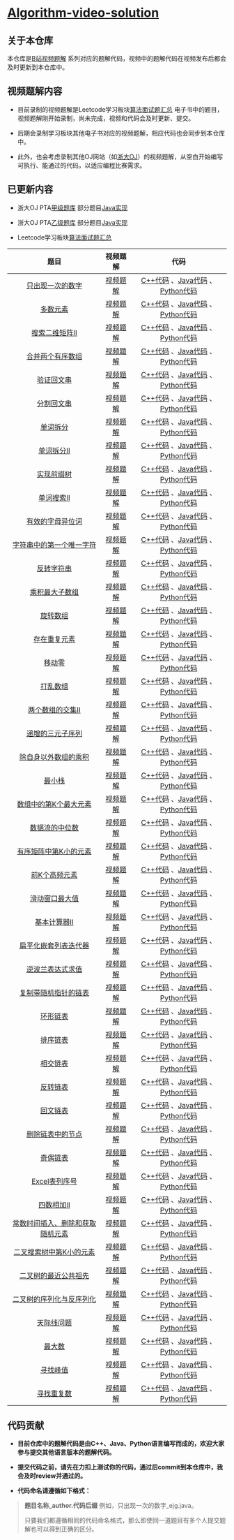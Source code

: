 # [Algorithm-video-solution](https://github.com/Jiyugaoka/Algorithm-video-solution)

## 关于本仓库
本仓库是[B站视频题解](https://space.bilibili.com/272994487) 系列对应的题解代码，视频中的题解代码在视频发布后都会及时更新到本仓库中。

## 视频题解内容
- 目前录制的视频题解是Leetcode学习板块[算法面试题汇总](https://leetcode-cn.com/leetbook/read/top-interview-questions/) 电子书中的题目，视频题解刚开始录制，尚未完成，视频和代码会及时更新、提交。

- 后期会录制学习板块其他电子书对应的视频题解，相应代码也会同步到本仓库中。

- 此外，也会考虑录制其他OJ网站（如[浙大OJ](https://www.patest.cn/)）的视频题解，从空白开始编写可执行、能通过的代码，以适应编程比赛需求。

## 已更新内容
- 浙大OJ PTA[甲级题库](https://pintia.cn/problem-sets/994805342720868352/problems/type/7) 部分题目[Java实现](https://github.com/Jiyugaoka/Algorithm-video-solution/blob/main/ZJU-PTA/AdavncedLevel) 

- 浙大OJ PTA[乙级题库](https://pintia.cn/problem-sets/994805260223102976/problems/type/7) 部分题目[Java实现](https://github.com/Jiyugaoka/Algorithm-video-solution/blob/main/ZJU-PTA/BasicLevel)

- Leetcode学习板块[算法面试题汇总](https://leetcode-cn.com/leetbook/read/top-interview-questions/) 

| 题目 | 视频题解 | 代码 |
| :------------: | :------------: | :------------: |
| [只出现一次的数字](https://leetcode-cn.com/leetbook/read/top-interview-questions/xm0u83/) |  [视频题解](https://www.bilibili.com/video/BV1DA411W7eM) |  [C++代码](https://github.com/Jiyugaoka/Algorithm-video-solution/blob/main/leetcode/top-interview-questions/C++) 、[Java代码](https://github.com/Jiyugaoka/Algorithm-video-solution/blob/main/leetcode/top-interview-questions/Java) 、[Python代码](https://github.com/Jiyugaoka/Algorithm-video-solution/blob/main/leetcode/top-interview-questions/Python) |
| [多数元素](https://leetcode-cn.com/leetbook/read/top-interview-questions/xm77tm/)  | [视频题解](https://www.bilibili.com/video/BV1uy4y1B7j6)  |  [C++代码](https://github.com/Jiyugaoka/Algorithm-video-solution/blob/main/leetcode/top-interview-questions/C++) 、[Java代码](https://github.com/Jiyugaoka/Algorithm-video-solution/blob/main/leetcode/top-interview-questions/Java)  、[Python代码](https://github.com/Jiyugaoka/Algorithm-video-solution/blob/main/leetcode/top-interview-questions/Python) |
| [搜索二维矩阵II](https://leetcode-cn.com/leetbook/read/top-interview-questions/xmlwi1/)  | [视频题解](https://www.bilibili.com/video/BV1UK4y157Sk)    |  [C++代码](https://github.com/Jiyugaoka/Algorithm-video-solution/blob/main/leetcode/top-interview-questions/C++) 、[Java代码](https://github.com/Jiyugaoka/Algorithm-video-solution/blob/main/leetcode/top-interview-questions/Java) 、[Python代码](https://github.com/Jiyugaoka/Algorithm-video-solution/blob/main/leetcode/top-interview-questions/Python) |
| [合并两个有序数组](https://leetcode-cn.com/leetbook/read/top-interview-questions/xmi2l7/)  |  [视频题解](https://www.bilibili.com/video/BV1Zy4y1q7pZ) |  [C++代码](https://github.com/Jiyugaoka/Algorithm-video-solution/blob/main/leetcode/top-interview-questions/C++) 、[Java代码](https://github.com/Jiyugaoka/Algorithm-video-solution/blob/main/leetcode/top-interview-questions/Java) 、[Python代码](https://github.com/Jiyugaoka/Algorithm-video-solution/blob/main/leetcode/top-interview-questions/Python) |
| [验证回文串](https://leetcode-cn.com/leetbook/read/top-interview-questions/xah8k6/)  |  [视频题解](https://www.bilibili.com/video/BV1Pr4y1F7mK) |  [C++代码](https://github.com/Jiyugaoka/Algorithm-video-solution/blob/main/leetcode/top-interview-questions/C++) 、[Java代码](https://github.com/Jiyugaoka/Algorithm-video-solution/blob/main/leetcode/top-interview-questions/Java) 、[Python代码](https://github.com/Jiyugaoka/Algorithm-video-solution/blob/main/leetcode/top-interview-questions/Python) |
| [分割回文串](https://leetcode-cn.com/leetbook/read/top-interview-questions/xaxi62/)  |  [视频题解](https://www.bilibili.com/video/BV1Ba4y1H78N) |  [C++代码](https://github.com/Jiyugaoka/Algorithm-video-solution/blob/main/leetcode/top-interview-questions/C++) 、[Java代码](https://github.com/Jiyugaoka/Algorithm-video-solution/blob/main/leetcode/top-interview-questions/Java) 、[Python代码](https://github.com/Jiyugaoka/Algorithm-video-solution/blob/main/leetcode/top-interview-questions/Python) |
| [单词拆分](https://leetcode-cn.com/leetbook/read/top-interview-questions/xa503c/)  |  [视频题解](https://www.bilibili.com/video/BV1va4y1H7AY) |  [C++代码](https://github.com/Jiyugaoka/Algorithm-video-solution/blob/main/leetcode/top-interview-questions/C++) 、[Java代码](https://github.com/Jiyugaoka/Algorithm-video-solution/blob/main/leetcode/top-interview-questions/Java) 、[Python代码](https://github.com/Jiyugaoka/Algorithm-video-solution/blob/main/leetcode/top-interview-questions/Python) |
| [单词拆分II](https://leetcode-cn.com/leetbook/read/top-interview-questions/xa9v8i/)  |  [视频题解](https://www.bilibili.com/video/BV1XZ4y1g7o9) |  [C++代码](https://github.com/Jiyugaoka/Algorithm-video-solution/blob/main/leetcode/top-interview-questions/C++) 、[Java代码](https://github.com/Jiyugaoka/Algorithm-video-solution/blob/main/leetcode/top-interview-questions/Java) 、[Python代码](https://github.com/Jiyugaoka/Algorithm-video-solution/blob/main/leetcode/top-interview-questions/Python) |
| [实现前缀树](https://leetcode-cn.com/leetbook/read/top-interview-questions/xaeate/)  |  [视频题解](https://www.bilibili.com/video/BV1TK4y1j7ey) |  [C++代码](https://github.com/Jiyugaoka/Algorithm-video-solution/blob/main/leetcode/top-interview-questions/C++) 、[Java代码](https://github.com/Jiyugaoka/Algorithm-video-solution/blob/main/leetcode/top-interview-questions/Java) 、[Python代码](https://github.com/Jiyugaoka/Algorithm-video-solution/blob/main/leetcode/top-interview-questions/Python) |
| [单词搜索II](https://leetcode-cn.com/leetbook/read/top-interview-questions/xaorig/)  |  [视频题解](https://www.bilibili.com/video/BV1qT4y1T7tX) |  [C++代码](https://github.com/Jiyugaoka/Algorithm-video-solution/blob/main/leetcode/top-interview-questions/C++) 、[Java代码](https://github.com/Jiyugaoka/Algorithm-video-solution/blob/main/leetcode/top-interview-questions/Java) 、[Python代码](https://github.com/Jiyugaoka/Algorithm-video-solution/blob/main/leetcode/top-interview-questions/Python) |
| [有效的字母异位词](https://leetcode-cn.com/leetbook/read/top-interview-questions/xar9lv/)  |  [视频题解](https://www.bilibili.com/video/BV1gX4y1M71w) |  [C++代码](https://github.com/Jiyugaoka/Algorithm-video-solution/blob/main/leetcode/top-interview-questions/C++) 、[Java代码](https://github.com/Jiyugaoka/Algorithm-video-solution/blob/main/leetcode/top-interview-questions/Java) 、[Python代码](https://github.com/Jiyugaoka/Algorithm-video-solution/blob/main/leetcode/top-interview-questions/Python) |
| [字符串中的第一个唯一字符](https://leetcode-cn.com/leetbook/read/top-interview-questions/xaph0j/)  |  [视频题解](https://www.bilibili.com/video/BV18X4y1M7Gi) |  [C++代码](https://github.com/Jiyugaoka/Algorithm-video-solution/blob/main/leetcode/top-interview-questions/C++) 、[Java代码](https://github.com/Jiyugaoka/Algorithm-video-solution/blob/main/leetcode/top-interview-questions/Java) 、[Python代码](https://github.com/Jiyugaoka/Algorithm-video-solution/blob/main/leetcode/top-interview-questions/Python) |
| [反转字符串](https://leetcode-cn.com/leetbook/read/top-interview-questions/xapbdt/)  |  [视频题解](https://www.bilibili.com/video/BV1jh4112724) |  [C++代码](https://github.com/Jiyugaoka/Algorithm-video-solution/blob/main/leetcode/top-interview-questions/C++) 、[Java代码](https://github.com/Jiyugaoka/Algorithm-video-solution/blob/main/leetcode/top-interview-questions/Java) 、[Python代码](https://github.com/Jiyugaoka/Algorithm-video-solution/blob/main/leetcode/top-interview-questions/Python) |
| [乘积最大子数组](https://leetcode-cn.com/leetbook/read/top-interview-questions/xmk3rv/)  |  [视频题解](https://www.bilibili.com/video/BV1gX4y1K7mK) |  [C++代码](https://github.com/Jiyugaoka/Algorithm-video-solution/blob/main/leetcode/top-interview-questions/C++) 、[Java代码](https://github.com/Jiyugaoka/Algorithm-video-solution/blob/main/leetcode/top-interview-questions/Java) 、[Python代码](https://github.com/Jiyugaoka/Algorithm-video-solution/blob/main/leetcode/top-interview-questions/Python) |
| [旋转数组](https://leetcode-cn.com/leetbook/read/top-interview-questions/xm42hs/)  |  [视频题解](https://www.bilibili.com/video/BV1Xf4y1r7zq) |  [C++代码](https://github.com/Jiyugaoka/Algorithm-video-solution/blob/main/leetcode/top-interview-questions/C++) 、[Java代码](https://github.com/Jiyugaoka/Algorithm-video-solution/blob/main/leetcode/top-interview-questions/Java) 、[Python代码](https://github.com/Jiyugaoka/Algorithm-video-solution/blob/main/leetcode/top-interview-questions/Python) |
| [存在重复元素](https://leetcode-cn.com/leetbook/read/top-interview-questions/xm1rfd/)  |  [视频题解](https://www.bilibili.com/video/BV1Ao4y1o7QJ) |  [C++代码](https://github.com/Jiyugaoka/Algorithm-video-solution/blob/main/leetcode/top-interview-questions/C++) 、[Java代码](https://github.com/Jiyugaoka/Algorithm-video-solution/blob/main/leetcode/top-interview-questions/Java) 、[Python代码](https://github.com/Jiyugaoka/Algorithm-video-solution/blob/main/leetcode/top-interview-questions/Python) |
| [移动零](https://leetcode-cn.com/leetbook/read/top-interview-questions/xmy9jh/)  |  [视频题解](https://www.bilibili.com/video/BV1yh41127zv) |  [C++代码](https://github.com/Jiyugaoka/Algorithm-video-solution/blob/main/leetcode/top-interview-questions/C++) 、[Java代码](https://github.com/Jiyugaoka/Algorithm-video-solution/blob/main/leetcode/top-interview-questions/Java) 、[Python代码](https://github.com/Jiyugaoka/Algorithm-video-solution/blob/main/leetcode/top-interview-questions/Python) |
| [打乱数组](https://leetcode-cn.com/leetbook/read/top-interview-questions/xmchc3/)  |  [视频题解](https://www.bilibili.com/video/BV1Wy4y1m7KX/) |  [C++代码](https://github.com/Jiyugaoka/Algorithm-video-solution/blob/main/leetcode/top-interview-questions/C++) 、[Java代码](https://github.com/Jiyugaoka/Algorithm-video-solution/blob/main/leetcode/top-interview-questions/Java) 、[Python代码](https://github.com/Jiyugaoka/Algorithm-video-solution/blob/main/leetcode/top-interview-questions/Python) |
| [两个数组的交集II](https://leetcode-cn.com/leetbook/read/top-interview-questions/xmcbym/)  |  [视频题解](https://www.bilibili.com/video/bv1kN411d79F/) |  [C++代码](https://github.com/Jiyugaoka/Algorithm-video-solution/blob/main/leetcode/top-interview-questions/C++) 、[Java代码](https://github.com/Jiyugaoka/Algorithm-video-solution/blob/main/leetcode/top-interview-questions/Java) 、[Python代码](https://github.com/Jiyugaoka/Algorithm-video-solution/blob/main/leetcode/top-interview-questions/Python) |
| [递增的三元子序列](https://leetcode-cn.com/leetbook/read/top-interview-questions/xmb141/)  |  [视频题解](https://www.bilibili.com/video/BV1C5411E7zy) |  [C++代码](https://github.com/Jiyugaoka/Algorithm-video-solution/blob/main/leetcode/top-interview-questions/C++) 、[Java代码](https://github.com/Jiyugaoka/Algorithm-video-solution/blob/main/leetcode/top-interview-questions/Java) 、[Python代码](https://github.com/Jiyugaoka/Algorithm-video-solution/blob/main/leetcode/top-interview-questions/Python) |
| [除自身以外数组的乘积](https://leetcode-cn.com/leetbook/read/top-interview-questions/xmf6z5/)  |  [视频题解](https://www.bilibili.com/video/BV1fv4y1f79Q) |  [C++代码](https://github.com/Jiyugaoka/Algorithm-video-solution/blob/main/leetcode/top-interview-questions/C++) 、[Java代码](https://github.com/Jiyugaoka/Algorithm-video-solution/blob/main/leetcode/top-interview-questions/Java) 、[Python代码](https://github.com/Jiyugaoka/Algorithm-video-solution/blob/main/leetcode/top-interview-questions/Python) |
| [最小栈](https://leetcode-cn.com/leetbook/read/top-interview-questions/xa7r55/)  |  [视频题解](https://www.bilibili.com/video/BV1Qv4y1f7wp) |  [C++代码](https://github.com/Jiyugaoka/Algorithm-video-solution/blob/main/leetcode/top-interview-questions/C++) 、[Java代码](https://github.com/Jiyugaoka/Algorithm-video-solution/blob/main/leetcode/top-interview-questions/Java) 、[Python代码](https://github.com/Jiyugaoka/Algorithm-video-solution/blob/main/leetcode/top-interview-questions/Python) |
| [数组中的第K个最大元素](https://leetcode-cn.com/leetbook/read/top-interview-questions/xal9h6/)  |  [视频题解](https://www.bilibili.com/video/BV15r4y1K7RS/) |  [C++代码](https://github.com/Jiyugaoka/Algorithm-video-solution/blob/main/leetcode/top-interview-questions/C++) 、[Java代码](https://github.com/Jiyugaoka/Algorithm-video-solution/blob/main/leetcode/top-interview-questions/Java) 、[Python代码](https://github.com/Jiyugaoka/Algorithm-video-solution/blob/main/leetcode/top-interview-questions/Python) |
| [数据流的中位数](https://leetcode-cn.com/leetbook/read/top-interview-questions/xalff2/)  |  [视频题解](https://www.bilibili.com/video/BV1WU4y1x7so) |  [C++代码](https://github.com/Jiyugaoka/Algorithm-video-solution/blob/main/leetcode/top-interview-questions/C++) 、[Java代码](https://github.com/Jiyugaoka/Algorithm-video-solution/blob/main/leetcode/top-interview-questions/Java) 、[Python代码](https://github.com/Jiyugaoka/Algorithm-video-solution/blob/main/leetcode/top-interview-questions/Python) |
| [有序矩阵中第K小的元素](https://leetcode-cn.com/leetbook/read/top-interview-questions/xaicbc/)  |  [视频题解](https://www.bilibili.com/video/BV1d54y1a7rh/) |  [C++代码](https://github.com/Jiyugaoka/Algorithm-video-solution/blob/main/leetcode/top-interview-questions/C++) 、[Java代码](https://github.com/Jiyugaoka/Algorithm-video-solution/blob/main/leetcode/top-interview-questions/Java) 、[Python代码](https://github.com/Jiyugaoka/Algorithm-video-solution/blob/main/leetcode/top-interview-questions/Python) |
| [前K个高频元素](https://leetcode-cn.com/leetbook/read/top-interview-questions/xau4ci/)  |  [视频题解](https://www.bilibili.com/video/BV1Yh411r7n1) |  [C++代码](https://github.com/Jiyugaoka/Algorithm-video-solution/blob/main/leetcode/top-interview-questions/C++) 、[Java代码](https://github.com/Jiyugaoka/Algorithm-video-solution/blob/main/leetcode/top-interview-questions/Java) 、[Python代码](https://github.com/Jiyugaoka/Algorithm-video-solution/blob/main/leetcode/top-interview-questions/Python) |
| [滑动窗口最大值](https://leetcode-cn.com/leetbook/read/top-interview-questions/xatgye/)  |  [视频题解](https://www.bilibili.com/video/BV1cb4y1R7qE) |  [C++代码](https://github.com/Jiyugaoka/Algorithm-video-solution/blob/main/leetcode/top-interview-questions/C++) 、[Java代码](https://github.com/Jiyugaoka/Algorithm-video-solution/blob/main/leetcode/top-interview-questions/Java) 、[Python代码](https://github.com/Jiyugaoka/Algorithm-video-solution/blob/main/leetcode/top-interview-questions/Python) |
| [基本计算器II](https://leetcode-cn.com/leetbook/read/top-interview-questions/xa8q4g/)  |  [视频题解](https://www.bilibili.com/video/BV1XK4y1E7rn) |  [C++代码](https://github.com/Jiyugaoka/Algorithm-video-solution/blob/main/leetcode/top-interview-questions/C++) 、[Java代码](https://github.com/Jiyugaoka/Algorithm-video-solution/blob/main/leetcode/top-interview-questions/Java) 、[Python代码](https://github.com/Jiyugaoka/Algorithm-video-solution/blob/main/leetcode/top-interview-questions/Python) |
| [扁平化嵌套列表迭代器](https://leetcode-cn.com/leetbook/read/top-interview-questions/xa3tsv/)  |  [视频题解](https://www.bilibili.com/video/BV15r4y1A7DJ/) |  [C++代码](https://github.com/Jiyugaoka/Algorithm-video-solution/blob/main/leetcode/top-interview-questions/C++) 、[Java代码](https://github.com/Jiyugaoka/Algorithm-video-solution/blob/main/leetcode/top-interview-questions/Java) 、[Python代码](https://github.com/Jiyugaoka/Algorithm-video-solution/blob/main/leetcode/top-interview-questions/Python) |
| [逆波兰表达式求值](https://leetcode-cn.com/leetbook/read/top-interview-questions/xaqlgj/)  |  [视频题解](https://www.bilibili.com/video/BV1Ro4y197WJ/) |  [C++代码](https://github.com/Jiyugaoka/Algorithm-video-solution/blob/main/leetcode/top-interview-questions/C++) 、[Java代码](https://github.com/Jiyugaoka/Algorithm-video-solution/blob/main/leetcode/top-interview-questions/Java) 、[Python代码](https://github.com/Jiyugaoka/Algorithm-video-solution/blob/main/leetcode/top-interview-questions/Python) |
| [复制带随机指针的链表](https://leetcode-cn.com/leetbook/read/top-interview-questions/xam1wr/)  |  [视频题解](https://www.bilibili.com/video/BV1er4y1A7cf/) |  [C++代码](https://github.com/Jiyugaoka/Algorithm-video-solution/blob/main/leetcode/top-interview-questions/C++) 、[Java代码](https://github.com/Jiyugaoka/Algorithm-video-solution/blob/main/leetcode/top-interview-questions/Java) 、[Python代码](https://github.com/Jiyugaoka/Algorithm-video-solution/blob/main/leetcode/top-interview-questions/Python) |
| [环形链表](https://leetcode-cn.com/leetbook/read/top-interview-questions/xaazns/)  |  [视频题解](https://www.bilibili.com/video/BV1CK4y1J76p) |  [C++代码](https://github.com/Jiyugaoka/Algorithm-video-solution/blob/main/leetcode/top-interview-questions/C++) 、[Java代码](https://github.com/Jiyugaoka/Algorithm-video-solution/blob/main/leetcode/top-interview-questions/Java) 、[Python代码](https://github.com/Jiyugaoka/Algorithm-video-solution/blob/main/leetcode/top-interview-questions/Python) |
| [排序链表](https://leetcode-cn.com/leetbook/read/top-interview-questions/xa262d/)  |  [视频题解](https://www.bilibili.com/video/BV1mV411v7vr) |  [C++代码](https://github.com/Jiyugaoka/Algorithm-video-solution/blob/main/leetcode/top-interview-questions/C++) 、[Java代码](https://github.com/Jiyugaoka/Algorithm-video-solution/blob/main/leetcode/top-interview-questions/Java) 、[Python代码](https://github.com/Jiyugaoka/Algorithm-video-solution/blob/main/leetcode/top-interview-questions/Python) |
| [相交链表](https://leetcode-cn.com/leetbook/read/top-interview-questions/xan8ah/)  |  [视频题解](https://www.bilibili.com/video/BV1uh411Q7v5) |  [C++代码](https://github.com/Jiyugaoka/Algorithm-video-solution/blob/main/leetcode/top-interview-questions/C++) 、[Java代码](https://github.com/Jiyugaoka/Algorithm-video-solution/blob/main/leetcode/top-interview-questions/Java) 、[Python代码](https://github.com/Jiyugaoka/Algorithm-video-solution/blob/main/leetcode/top-interview-questions/Python) |
| [反转链表](https://leetcode-cn.com/leetbook/read/top-interview-questions/xavip3/)  |  [视频题解](https://www.bilibili.com/video/BV1Up4y1h7y4) |  [C++代码](https://github.com/Jiyugaoka/Algorithm-video-solution/blob/main/leetcode/top-interview-questions/C++) 、[Java代码](https://github.com/Jiyugaoka/Algorithm-video-solution/blob/main/leetcode/top-interview-questions/Java) 、[Python代码](https://github.com/Jiyugaoka/Algorithm-video-solution/blob/main/leetcode/top-interview-questions/Python) |
| [回文链表](https://leetcode-cn.com/leetbook/read/top-interview-questions/xaw0rm/)  |  [视频题解](https://www.bilibili.com/video/BV1CK411c7i4) |  [C++代码](https://github.com/Jiyugaoka/Algorithm-video-solution/blob/main/leetcode/top-interview-questions/C++) 、[Java代码](https://github.com/Jiyugaoka/Algorithm-video-solution/blob/main/leetcode/top-interview-questions/Java) 、[Python代码](https://github.com/Jiyugaoka/Algorithm-video-solution/blob/main/leetcode/top-interview-questions/Python) |
| [删除链表中的节点](https://leetcode-cn.com/leetbook/read/top-interview-questions/xadve1/)  |  [视频题解](https://www.bilibili.com/video/BV1hK4y1N7M7) |  [C++代码](https://github.com/Jiyugaoka/Algorithm-video-solution/blob/main/leetcode/top-interview-questions/C++) 、[Java代码](https://github.com/Jiyugaoka/Algorithm-video-solution/blob/main/leetcode/top-interview-questions/Java) 、[Python代码](https://github.com/Jiyugaoka/Algorithm-video-solution/blob/main/leetcode/top-interview-questions/Python) |
| [奇偶链表](https://leetcode-cn.com/leetbook/read/top-interview-questions/xa0a97/)  |  [视频题解](https://www.bilibili.com/video/BV1JK4y1m7zN) |  [C++代码](https://github.com/Jiyugaoka/Algorithm-video-solution/blob/main/leetcode/top-interview-questions/C++) 、[Java代码](https://github.com/Jiyugaoka/Algorithm-video-solution/blob/main/leetcode/top-interview-questions/Java) 、[Python代码](https://github.com/Jiyugaoka/Algorithm-video-solution/blob/main/leetcode/top-interview-questions/Python) |
| [Excel表列序号](https://leetcode-cn.com/leetbook/read/top-interview-questions/xa6dkt/)  |  [视频题解](https://www.bilibili.com/video/BV15p4y187Z7) |  [C++代码](https://github.com/Jiyugaoka/Algorithm-video-solution/blob/main/leetcode/top-interview-questions/C++) 、[Java代码](https://github.com/Jiyugaoka/Algorithm-video-solution/blob/main/leetcode/top-interview-questions/Java) 、[Python代码](https://github.com/Jiyugaoka/Algorithm-video-solution/blob/main/leetcode/top-interview-questions/Python) |
| [四数相加II](https://leetcode-cn.com/leetbook/read/top-interview-questions/xakn6r/)  |  [视频题解](https://www.bilibili.com/video/BV1Bp4y187or) |  [C++代码](https://github.com/Jiyugaoka/Algorithm-video-solution/blob/main/leetcode/top-interview-questions/C++) 、[Java代码](https://github.com/Jiyugaoka/Algorithm-video-solution/blob/main/leetcode/top-interview-questions/Java) 、[Python代码](https://github.com/Jiyugaoka/Algorithm-video-solution/blob/main/leetcode/top-interview-questions/Python) |
| [常数时间插入、删除和获取随机元素](https://leetcode-cn.com/leetbook/read/top-interview-questions/xagm3s/)  |  [视频题解](https://www.bilibili.com/video/BV1Eh411S7nA) |  [C++代码](https://github.com/Jiyugaoka/Algorithm-video-solution/blob/main/leetcode/top-interview-questions/C++) 、[Java代码](https://github.com/Jiyugaoka/Algorithm-video-solution/blob/main/leetcode/top-interview-questions/Java) 、[Python代码](https://github.com/Jiyugaoka/Algorithm-video-solution/blob/main/leetcode/top-interview-questions/Python) |
| [二叉搜索树中第K小的元素](https://leetcode-cn.com/leetbook/read/top-interview-questions/xazo8d/)  |  [视频题解](https://www.bilibili.com/video/BV1Wf4y1s7b5) |  [C++代码](https://github.com/Jiyugaoka/Algorithm-video-solution/blob/main/leetcode/top-interview-questions/C++) 、[Java代码](https://github.com/Jiyugaoka/Algorithm-video-solution/blob/main/leetcode/top-interview-questions/Java) 、[Python代码](https://github.com/Jiyugaoka/Algorithm-video-solution/blob/main/leetcode/top-interview-questions/Python) |
| [二叉树的最近公共祖先](https://leetcode-cn.com/leetbook/read/top-interview-questions/xas5th/)  |  [视频题解](https://www.bilibili.com/video/BV1wv411E7Yk) |  [C++代码](https://github.com/Jiyugaoka/Algorithm-video-solution/blob/main/leetcode/top-interview-questions/C++) 、[Java代码](https://github.com/Jiyugaoka/Algorithm-video-solution/blob/main/leetcode/top-interview-questions/Java) 、[Python代码](https://github.com/Jiyugaoka/Algorithm-video-solution/blob/main/leetcode/top-interview-questions/Python) |
| [二叉树的序列化与反序列化](https://leetcode-cn.com/leetbook/read/top-interview-questions/xasfi3/)  |  [视频题解](https://www.bilibili.com/video/BV1V54y1j79h/) |  [C++代码](https://github.com/Jiyugaoka/Algorithm-video-solution/blob/main/leetcode/top-interview-questions/C++) 、[Java代码](https://github.com/Jiyugaoka/Algorithm-video-solution/blob/main/leetcode/top-interview-questions/Java) 、[Python代码](https://github.com/Jiyugaoka/Algorithm-video-solution/blob/main/leetcode/top-interview-questions/Python) |
| [天际线问题](https://leetcode-cn.com/leetbook/read/top-interview-questions/xa4clm/)  |  [视频题解](https://www.bilibili.com/video/BV1yq4y1J73s/) |  [C++代码](https://github.com/Jiyugaoka/Algorithm-video-solution/blob/main/leetcode/top-interview-questions/C++) 、[Java代码](https://github.com/Jiyugaoka/Algorithm-video-solution/blob/main/leetcode/top-interview-questions/Java) 、[Python代码](https://github.com/Jiyugaoka/Algorithm-video-solution/blob/main/leetcode/top-interview-questions/Python) |
| [最大数](https://leetcode-cn.com/leetbook/read/top-interview-questions/xa1401/)  |  [视频题解](https://www.bilibili.com/video/BV1f84y1F7mv/) |  [C++代码](https://github.com/Jiyugaoka/Algorithm-video-solution/blob/main/leetcode/top-interview-questions/C++) 、[Java代码](https://github.com/Jiyugaoka/Algorithm-video-solution/blob/main/leetcode/top-interview-questions/Java) 、[Python代码](https://github.com/Jiyugaoka/Algorithm-video-solution/blob/main/leetcode/top-interview-questions/Python) |
| [寻找峰值](https://leetcode-cn.com/leetbook/read/top-interview-questions/xacqw5/)  |  [视频题解](https://www.bilibili.com/video/BV1FK411F72r/) |  [C++代码](https://github.com/Jiyugaoka/Algorithm-video-solution/blob/main/leetcode/top-interview-questions/C++) 、[Java代码](https://github.com/Jiyugaoka/Algorithm-video-solution/blob/main/leetcode/top-interview-questions/Java) 、[Python代码](https://github.com/Jiyugaoka/Algorithm-video-solution/blob/main/leetcode/top-interview-questions/Python) |
| [寻找重复数](https://leetcode-cn.com/leetbook/read/top-interview-questions/xabtn6/)  |  [视频题解](https://www.bilibili.com/video/BV1vV411E724/) |  [C++代码](https://github.com/Jiyugaoka/Algorithm-video-solution/blob/main/leetcode/top-interview-questions/C++) 、[Java代码](https://github.com/Jiyugaoka/Algorithm-video-solution/blob/main/leetcode/top-interview-questions/Java) 、[Python代码](https://github.com/Jiyugaoka/Algorithm-video-solution/blob/main/leetcode/top-interview-questions/Python) |

## 代码贡献
- **目前仓库中的题解代码是由C++、Java、Python语言编写而成的，欢迎大家参与提交其他语言版本的题解代码。**

- **提交代码之前，请先在力扣上测试你的代码，通过后commit到本仓库中，我会及时review并通过的。**

- **代码命名请遵循如下格式：**

> **题目名称_author.代码后缀** 例如，只出现一次的数字_ejg.java。
>
> 只要我们都遵循相同的代码命名格式，那么即使同一道题目有多个人提交题解也可以得到正确的区分。
